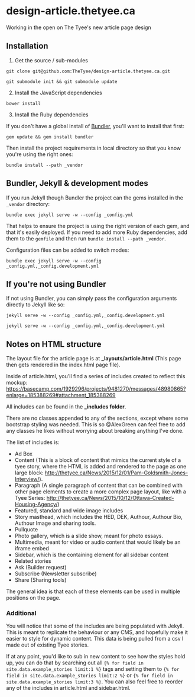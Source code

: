 # design-article.thetyee.ca
Working in the open on The Tyee's new article page design

## Installation

1. Get the source / sub-modules

`git clone git@github.com:TheTyee/design-article.thetyee.ca.git`

`git submodule init && git submodule update`

2. Install the JavaScript dependencies

`bower install`

3. Install the Ruby dependencies

If you don't have a global install of [Bundler](http://bundler.io/), you'll want to install that first:

`gem update && gem install bundler`

Then install the project requirements in local directory so that you know you're using the right ones:

`bundle install --path _vendor`

## Bundler, Jekyll & development modes

If you run Jekyll though Bundler the project can the gems installed in the `_vendor` directory:

`bundle exec jekyll serve -w --config _config.yml`

That helps to ensure the project is using the right version of each gem, and that it's easily deployed. If you need to add more Ruby dependencies, add them to the `gemfile` and then run `bundle install --path _vendor`.

Configuration files can be added to switch modes:

`bundle exec jekyll serve -w --config _config.yml,_config.development.yml`

## If you're not using Bundler

If not using Bundler, you can simply pass the configuration arguments directly to Jekyll like so:

`jekyll serve -w --config _config.yml,_config.development.yml`

`jekyll serve -w --config _config.yml,_config.development.yml`

## Notes on HTML structure

The layout file for the article page is at **_layouts/article.html** (This page then gets rendered in the index.html page file).

Inside of article.html, you'll find a series of includes created to reflect this mockup: https://basecamp.com/1929296/projects/9481270/messages/48980865?enlarge=185388269#attachment_185388269

All includes can be found in the **_includes folder**.

There are no classes appended to any of the sections, except where some bootstrap styling was needed. This is so @AlexGreen can feel free to add any classes he likes without worrying about breaking anything I've done.

The list of includes is:
* Ad Box
* Content (This is a block of content that mimics the current style of a tyee story, where the HTML is added and rendered to the page as one large block: http://thetyee.ca/News/2015/12/01/Pam-Goldsmith-Jones-Interview/).
* Paragraph (A single paragraph of content that can be combined with other page elements to create a more complex page layout, like with a Tyee Series: http://thetyee.ca/News/2015/10/12/Ottawa-Created-Housing-Agency/)
* Featured, standard and wide image includes
* Story masthead, which includes the HED, DEK, Authour, Authour Bio, Authour Image and sharing tools.
* Pullquote
* Photo gallery, which is a slide show, meant for photo essays.
* Multimedia, meant for video or audio content that would likely be an iframe embed
* Sidebar, which is the containing element for all sidebar content
* Related stories
* Ask (Builder request)
* Subscribe (Newsletter subscribe)
* Share (Sharing tools)

The general idea is that each of these elements can be used in multiple positions on the page.

### Additional
You will notice that some of the includes are being populated with Jekyll. This is meant to replicate the behaviour or any CMS, and hopefully make it easier to style for dynamic content. This data is being pulled from a csv I made out of existing Tyee stories.

If at any point, you'd like to sub in new content to see how the styles hold up, you can do that by searching out all `{% for field in site.data.example_stories limit:1 %}` tags and setting them to `{% for field in site.data.example_stories limit:2 %}` or `{% for field in site.data.example_stories limit:3 %}`. You can also feel free to reorder any of the includes in article.html and sidebar.html.





